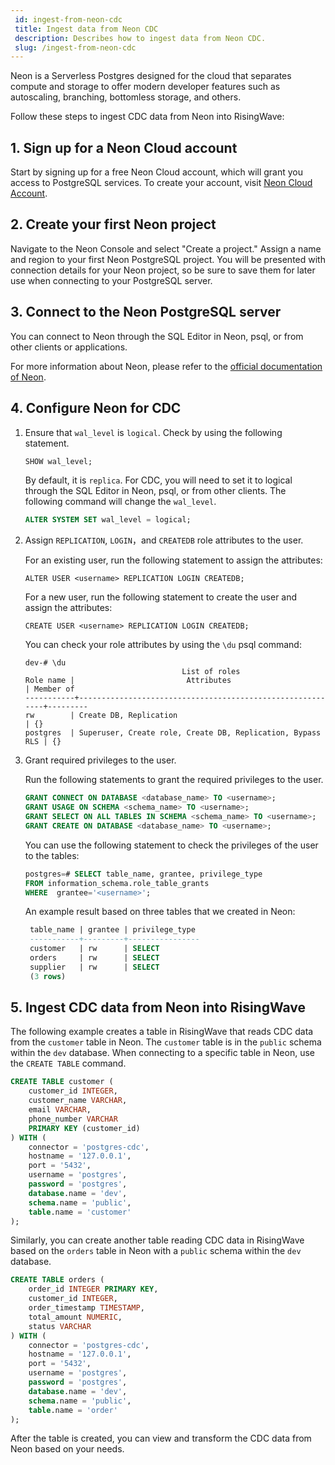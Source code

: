 ```yaml
---
 id: ingest-from-neon-cdc
 title: Ingest data from Neon CDC
 description: Describes how to ingest data from Neon CDC.
 slug: /ingest-from-neon-cdc
---
```

<head>
  <link rel="canonical" href="https://docs.risingwave.com/docs/current/ingest-from-neon-cdc/" />
</head>

Neon is a Serverless Postgres designed for the cloud that separates compute and storage to offer modern developer features such as autoscaling, branching, bottomless storage, and others.

Follow these steps to ingest CDC data from Neon into RisingWave:

## 1. Sign up for a Neon Cloud account

Start by signing up for a free Neon Cloud account, which will grant you access to PostgreSQL services. To create your account, visit [Neon Cloud Account](https://console.neon.tech/sign_in).

## 2. Create your first Neon project

Navigate to the Neon Console and select "Create a project." Assign a name and region to your first Neon PostgreSQL project. You will be presented with connection details for your Neon project, so be sure to save them for later use when connecting to your PostgreSQL server.

## 3. Connect to the Neon PostgreSQL server

You can connect to Neon through the SQL Editor in Neon, psql, or from other clients or applications.

For more information about Neon, please refer to the [official documentation of Neon](https://neon.tech/docs/introduction).

## 4. Configure Neon for CDC
1. Ensure that `wal_level` is `logical`. Check by using the following statement.

    ```sql
    SHOW wal_level;
    ```

    By default, it is `replica`. For CDC, you will need to set it to logical through the SQL Editor in Neon, psql, or from other clients. The following command will change the `wal_level`.

    ```sql
    ALTER SYSTEM SET wal_level = logical;
    ```
2. Assign `REPLICATION`, `LOGIN`，and `CREATEDB` role attributes to the user.

    For an existing user, run the following statement to assign the attributes:

    `ALTER USER <username> REPLICATION LOGIN CREATEDB;`

    For a new user, run the following statement to create the user and assign the attributes:

    `CREATE USER <username> REPLICATION LOGIN CREATEDB;`
   
    You can check your role attributes by using the `\du` psql command:

    ```shell
    dev-# \du
                                       List of roles
    Role name |                         Attributes                         | Member of
    -----------+-----------------------------------------------------------+---------
    rw        | Create DB, Replication                                     | {}
    postgres  | Superuser, Create role, Create DB, Replication, Bypass RLS | {}
    ```

4. Grant required privileges to the user.

    Run the following statements to grant the required privileges to the user.

    ```sql
    GRANT CONNECT ON DATABASE <database_name> TO <username>;   
    GRANT USAGE ON SCHEMA <schema_name> TO <username>;  
    GRANT SELECT ON ALL TABLES IN SCHEMA <schema_name> TO <username>; 
    GRANT CREATE ON DATABASE <database_name> TO <username>;
    ```

    You can use the following statement to check the privileges of the user to the tables:

    ```sql
    postgres=# SELECT table_name, grantee, privilege_type
    FROM information_schema.role_table_grants
    WHERE  grantee='<username>';
    ```

    An example result based on three tables that we created in Neon:

    ```sql
     table_name | grantee | privilege_type
     -----------+---------+----------------
     customer   | rw      | SELECT
     orders     | rw      | SELECT
     supplier   | rw      | SELECT
     (3 rows)
    ```
## 5. Ingest CDC data from Neon into RisingWave
    
The following example creates a table in RisingWave that reads CDC data from the `customer` table in Neon. The `customer` table is in the `public` schema within the `dev` database. When connecting to a specific table in Neon, use the `CREATE TABLE` command.

```sql
CREATE TABLE customer (
    customer_id INTEGER,
    customer_name VARCHAR,
    email VARCHAR,
    phone_number VARCHAR
    PRIMARY KEY (customer_id)
) WITH (
    connector = 'postgres-cdc',
    hostname = '127.0.0.1',
    port = '5432',
    username = 'postgres',
    password = 'postgres',
    database.name = 'dev',
    schema.name = 'public',
    table.name = 'customer'
);
```
Similarly, you can create another table reading CDC data in RisingWave based on the `orders` table in Neon with a `public` schema within the `dev` database.
```sql
CREATE TABLE orders (
    order_id INTEGER PRIMARY KEY,
    customer_id INTEGER,
    order_timestamp TIMESTAMP,
    total_amount NUMERIC,
    status VARCHAR
) WITH (
    connector = 'postgres-cdc',
    hostname = '127.0.0.1',
    port = '5432',
    username = 'postgres',
    password = 'postgres',
    database.name = 'dev',
    schema.name = 'public',
    table.name = 'order'
);
```
After the table is created, you can view and transform the CDC data from Neon based on your needs.
